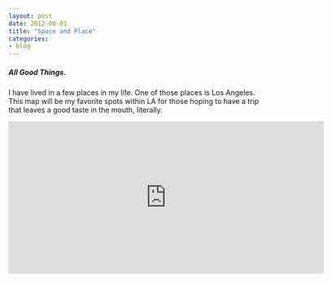 ```yaml
---
layout: post
date: 2012-08-03
title: "Space and Place"
categories: 
- blog
---
```

<h5>All Good Things.</h5>
<p>I have lived in a few places in my life. One of those places is Los Angeles. This map will be my favorite spots within LA for those hoping to have a trip that leaves a good taste in the mouth, literally.</p><iframe width='620' height='300' frameBorder='0' src='http://a.tiles.mapbox.com/v3/mayarichman.map-0cdnu44z.html#11/34.023/-118.408'></iframe>